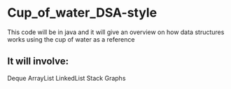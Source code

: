# Cup_of_water_DSA-style
This code will be in java and it will give an overview on how data structures works using the cup of water as a reference

## It will involve:
Deque
ArrayList
LinkedList
Stack
Graphs
